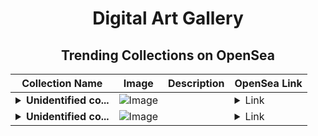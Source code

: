 <div align="center">

# Digital Art Gallery

## Trending Collections on OpenSea

| Collection Name                       | Image                                                                                     | Description                       | OpenSea Link                                                                                          |
|---------------------------------------|-------------------------------------------------------------------------------------------|-----------------------------------|--------------------------------------------------------------------------------------------------------|
| **<details><summary>Unidentified co...</summary>Unidentified contract 322ec055-7f55-4302-bc30-58fc3e5460bb</details>** | ![Image](https://i.seadn.io/s/raw/files/e9acf51ddce687ccf33c485e916aec1b.jpg?w=500&auto=format?w=200&auto=format) |  | <details><summary>Link</summary>[Unidentified contract 322ec055-7f55-4302-bc30-58fc3e5460bb](https://opensea.io/collection/unidentified-contract-322ec055-7f55-4302-bc30-58fc)</details> |
| **<details><summary>Unidentified co...</summary>Unidentified contract 04181d0b-4e2e-4472-adf9-e8775c882900</details>** | ![Image](https://i.seadn.io/s/raw/files/a837708742ad8afcb35eb60ba787976d.jpg?w=500&auto=format?w=200&auto=format) |  | <details><summary>Link</summary>[Unidentified contract 04181d0b-4e2e-4472-adf9-e8775c882900](https://opensea.io/collection/unidentified-contract-04181d0b-4e2e-4472-adf9-e877)</details> |

</div>